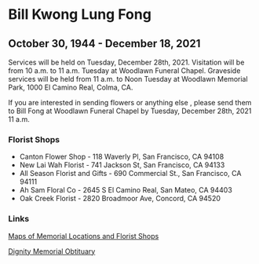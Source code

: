 # Bill Kwong Lung Fong

## October 30, 1944 - December 18, 2021

Services will be held on Tuesday, December 28th, 2021. Visitation will be from
10 a.m. to 11 a.m. Tuesday at Woodlawn Funeral Chapel. Graveside services will
be held from 11 a.m. to Noon Tuesday at Woodlawn Memorial Park, 1000 El Camino
Real, Colma, CA.

If you are interested in sending flowers or anything else , please send them to Bill Fong at
Woodlawn Funeral Chapel by Tuesday, December 28th, 2021 11 a.m.

### Florist Shops

* Canton Flower Shop - 118 Waverly Pl, San Francisco, CA 94108
* New Lai Wah Florist - 741 Jackson St, San Francisco, CA 94133
* All Season Florist and Gifts - 690 Commercial St., San Francisco, CA 94111
* Ah Sam Floral Co - 2645 S El Camino Real, San Mateo, CA 94403
* Oak Creek Florist - 2820 Broadmoor Ave, Concord, CA 94520

### Links

[Maps of Memorial Locations and Florist
Shops](https://www.google.com/maps/d/edit?mid=1RVRWFvcykalBBGwqFTUhyqMKUcZ3gGq-&usp=sharing)

[Dignity Memorial
Obtituary](https://www.dignitymemorial.com/obituaries/colma-ca/bill-fong-10496216)
